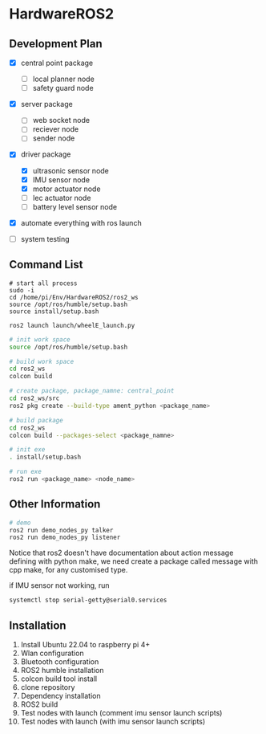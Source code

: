 # HardwareROS2

## Development Plan

- [x] central point package
  - [ ] local planner node
  - [ ] safety guard node
- [x] server package
  - [ ] web socket node
  - [ ] reciever node
  - [ ] sender node
- [x] driver package
  - [x] ultrasonic sensor node
  - [x] IMU sensor node
  - [x] motor actuator node
  - [ ] lec actuator node
  - [ ] battery level sensor node
- [x] automate everything with ros launch
- [ ] system testing


## Command List

```
# start all process
sudo -i
cd /home/pi/Env/HardwareROS2/ros2_ws
source /opt/ros/humble/setup.bash
source install/setup.bash

ros2 launch launch/wheelE_launch.py
```

```bash
# init work space
source /opt/ros/humble/setup.bash

# build work space
cd ros2_ws
colcon build

# create package, package_namne: central_point
cd ros2_ws/src
ros2 pkg create --build-type ament_python <package_name>

# build package
cd ros2_ws
colcon build --packages-select <package_namne>
```

```bash
# init exe
. install/setup.bash

# run exe
ros2 run <package_name> <node_name>
```

## Other Information

```bash
# demo
ros2 run demo_nodes_py talker
ros2 run demo_nodes_py listener
```

Notice that ros2 doesn't have documentation about action message defining with python make, we need create a package called message with cpp make, for any customised type.

if IMU sensor not working, run 
```bash
systemctl stop serial-getty@serial0.services
```

## Installation

1. Install Ubuntu 22.04 to raspberry pi 4+
2. Wlan configuration
3. Bluetooth configuration
4. ROS2 humble installation
5. colcon build tool install
6. clone repository
7. Dependency installation
8. ROS2 build
9. Test nodes with launch (comment imu sensor launch scripts)
10. Test nodes with launch (with imu sensor launch scripts)
